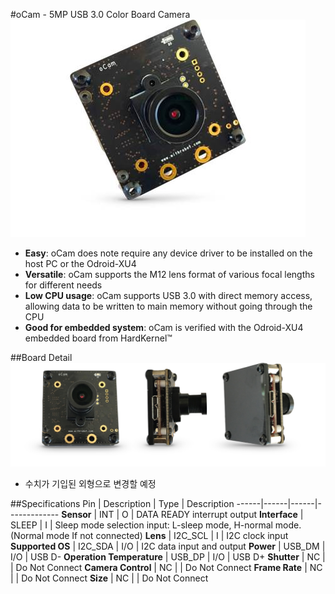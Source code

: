 #oCam - 5MP USB 3.0 Color Board Camera
![ScreenShot](images/oCam_model.jpg)

* **Easy**: oCam does note require any device driver to be installed on the host PC or the Odroid-XU4
* **Versatile**: oCam supports the M12 lens format of various focal lengths for different needs
* **Low CPU usage**: oCam supports USB 3.0 with direct memory access, allowing data to be written to main memory without going through the CPU
* **Good for embedded system**: oCam is verified with the Odroid-XU4 embedded board from HardKernel™

##Board Detail
![ScreenShot](images/oCam_layout.png)

* 수치가 기입된 외형으로 변경할 예정

##Specifications
Pin | Description | Type | Description
------|------|------|-------------
**Sensor** | INT | O | DATA READY interrupt output
**Interface** | SLEEP | I | Sleep mode selection input: L-sleep mode, H-normal mode. (Normal mode If not connected)
**Lens** | I2C_SCL | I | I2C clock input 
**Supported OS** | I2C_SDA |  I/O  | I2C data input and output 
**Power** | USB_DM | I/O | USB D-
**Operation Temperature** | USB_DP | I/O | USB D+
**Shutter** | NC |   | Do Not Connect
**Camera Control** | NC |   | Do Not Connect
**Frame Rate** | NC |   | Do Not Connect
**Size** | NC |   | Do Not Connect
